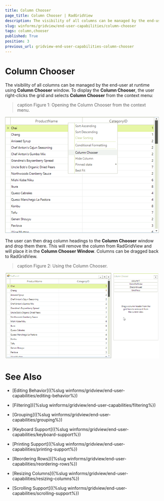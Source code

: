 ```yaml
---
title: Column Chooser
page_title: Column Chooser | RadGridView
description: The visibility of all columns can be managed by the end-user at runtime using Column Chooser window. 
slug: winforms/gridview/end-user-capabilities/column-chooser
tags: column,chooser
published: True
position: 3
previous_url: gridview-end-user-capabilities-column-chooser
---
```


# Column Chooser

The visibility of all columns can be managed by the end-user at runtime using __Column Chooser__ window. To display the __Column Chooser__, the user right-clicks the grid and selects __Column Chooser__ from the context menu:

>caption Figure 1: Opening the Column Chooser from the context menu.

![gridview-end-user-capabilities-column-chooser1](images/gridview-end-user-capabilities-column-chooser1.png)

The user can then drag column headings to the __Column Chooser__ window and drop them there. This will remove the column from RadGridView and will place it in the __Column Chooser Window__. Columns can be dragged back to RadGridView.

>caption Figure 2: Using the Column Chooser.

![](images/gridview-end-user-capabilities-column-chooser2.gif)  
# See Also
* [Editing Behavior]({%slug winforms/gridview/end-user-capabilities/editing-behavior%})

* [Filtering]({%slug winforms/gridview/end-user-capabilities/filtering%})

* [Grouping]({%slug winforms/gridview/end-user-capabilities/grouping%})

* [Keyboard Support]({%slug winforms/gridview/end-user-capabilities/keyboard-support%})

* [Printing Support]({%slug winforms/gridview/end-user-capabilities/printing-support%})

* [Reordering Rows]({%slug winforms/gridview/end-user-capabilities/reordering-rows%})

* [Resizing Columns]({%slug winforms/gridview/end-user-capabilities/resizing-columns%})

* [Scrolling Support]({%slug winforms/gridview/end-user-capabilities/scrolling-support%})

